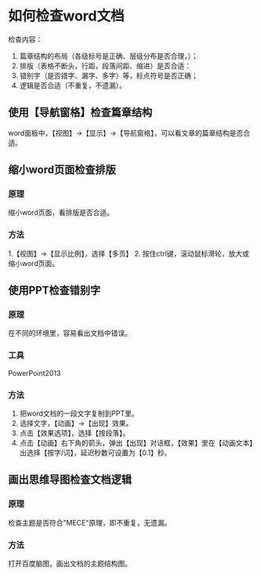# 如何检查word文档

检查内容：
1. 篇章结构的布局（各级标号是正确、层级分布是否合理，）；
2. 排版（表格不断头，行距，段落间距、缩进）是否合适：
3. 错别字（是否错字、漏字、多字）等，标点符号是否正确；
4. 逻辑是否合适（不重复，不遗漏）。




## 使用【导航窗格】检查篇章结构
word面板中，【视图】→【显示】→【导航窗格】，可以看文章的篇章结构是否合适。

## 缩小word页面检查排版

### 原理
缩小word页面，看排版是否合适。

### 方法
1.【视图】→【显示比例】，选择【多页】
2. 按住ctrl键，滚动鼠标滑轮，放大或缩小word页面。


## 使用PPT检查错别字

### 原理
在不同的环境里，容易看出文档中错误。

### 工具
PowerPoint2013 

### 方法
1. 把word文档的一段文字复制到PPT里。
2. 选择文字，【动画】→【出现】效果。
3. 点击【效果选项】，选择【按段落】。
4. 点击【动画】右下角的箭头，弹出【出现】对话框，【效果】里在【动画文本】出选择【按字/词】，延迟秒数可设置为【0.1】秒。


## 画出思维导图检查文档逻辑

### 原理
检查主题是否符合"MECE"原理，即不重复，无遗漏。

### 方法
打开百度脑图，画出文档的主题结构图。


<!--stackedit_data:
eyJoaXN0b3J5IjpbMTA4NDIyMTQ5MCwtNjE3MTgyMzc3LC0xNj
Y4OTE0NzIwLC00ODM2OTk4MjVdfQ==
-->